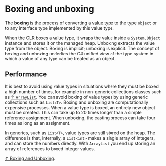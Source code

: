 # Boxing and unboxing

The **boxing** is the process of converting a [value type](value-types.md) to the type `object` or to any interface type implemented by this value type.

When the CLR boxes a value type, it wraps the value inside a `System.Object` instance and stores it on the managed heap. Unboxing extracts the value type from the object. Boxing is implicit; unboxing is explicit. The concept of boxing and unboxing underlies the C# unified view of the type system in which a value of any type can be treated as an object.

## Performance

It is best to avoid using value types in situations where they must be boxed a high number of times, for example in non-generic collections classes such as [↑ `ArrayList`](https://learn.microsoft.com/en-us/dotnet/api/system.collections.arraylist). You can avoid boxing of value types by using generic collections such as `List<T>`. Boxing and unboxing are computationally expensive processes. When a value type is boxed, an entirely new object must be created. This can take up to 20 times longer than a simple reference assignment. When unboxing, the casting process can take four times as long as an assignment.

In generics, such as `List<T>`, value types are still stored on the heap. The difference is that, internally, a `List<int>` makes a single array of integers, and can store the numbers directly. With `ArrayList` you end up storing an array of references to boxed integer values.

[↑ Boxing and Unboxing](https://docs.microsoft.com/en-us/dotnet/csharp/programming-guide/types/boxing-and-unboxing).
